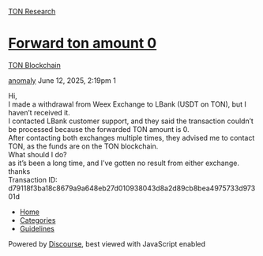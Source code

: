 [TON Research](/)

# [Forward ton amount 0](/t/forward-ton-amount-0/41690)

[TON Blockchain](/c/ton-blockchain/17) 

    

[anomaly](https://tonresear.ch/u/anomaly)  June 12, 2025, 2:19pm  1

Hi,  
I made a withdrawal from Weex Exchange to LBank (USDT on TON), but I haven’t received it.  
I contacted LBank customer support, and they said the transaction couldn’t be processed because the forwarded TON amount is 0.  
After contacting both exchanges multiple times, they advised me to contact TON, as the funds are on the TON blockchain.  
What should I do?  
as it’s been a long time, and I’ve gotten no result from either exchange.  
thanks  
Transaction ID:  
d79118f3ba18c8679a9a648eb27d010938043d8a2d89cb8bea4975733d97301d

 

*   [Home](/)
*   [Categories](/categories)
*   [Guidelines](/guidelines)

Powered by [Discourse](https://www.discourse.org), best viewed with JavaScript enabled